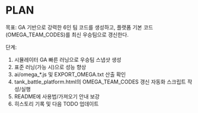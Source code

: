 # PLAN

목표: GA 기반으로 강력한 6인 팀 코드를 생성하고, 플랫폼 기본 코드(OMEGA_TEAM_CODES)를 최신 우승팀으로 갱신한다.

단계:
1) 시뮬레이터 GA 빠른 러닝으로 우승팀 스냅샷 생성
2) 표준 러닝(가능 시)으로 성능 향상
3) ai/omega_*.js 및 EXPORT_OMEGA.txt 산출 확인
4) tank_battle_platform.html의 OMEGA_TEAM_CODES 갱신 자동화 스크립트 작성/실행
5) README에 사용법/가져오기 안내 보강
6) 히스토리 기록 및 다음 TODO 업데이트
